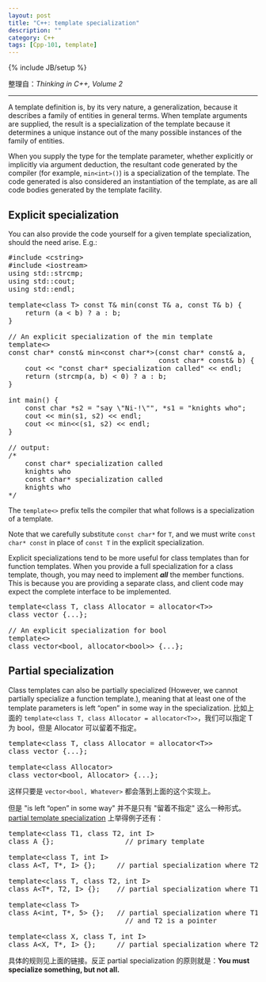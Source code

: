 ```yaml
---
layout: post
title: "C++: template specialization"
description: ""
category: C++
tags: [Cpp-101, template]
---
```

{% include JB/setup %}

整理自：_Thinking in C++, Volume 2_

-----

A template definition is, by its very nature, a generalization, because it describes a family of entities in general terms. When template arguments are supplied, the result is a specialization of the template because it determines a unique instance out of the many possible instances of the family of entities.

When you supply the type for the template parameter, whether explicitly or implicitly via argument deduction, the resultant code generated by the compiler (for example, `min<int>()`) is a specialization of the template. The code generated is also considered an instantiation of the template, as are all code bodies generated by the template facility.

## Explicit specialization

You can also provide the code yourself for a given template specialization, should the need arise. E.g.:

<pre class="prettyprint linenums">
#include &lt;cstring&gt;
#include &lt;iostream&gt;
using std::strcmp;
using std::cout;
using std::endl;
 
template&lt;class T&gt; const T& min(const T& a, const T& b) {
    return (a &lt; b) ? a : b;
}
 
// An explicit specialization of the min template
template&lt;&gt;
const char* const& min&lt;const char*&gt;(const char* const& a,
                                    const char* const& b) {
    cout &lt;&lt; "const char* specialization called" &lt;&lt; endl;
    return (strcmp(a, b) &lt; 0) ? a : b;
}
 
int main() {
    const char *s2 = "say \"Ni-!\"", *s1 = "knights who";
    cout &lt;&lt; min(s1, s2) &lt;&lt; endl;
    cout &lt;&lt; min&lt;&lt;(s1, s2) &lt;&lt; endl;
}
 
// output: 
/*
    const char* specialization called
    knights who
    const char* specialization called
    knights who
*/
</pre>

The `template<>` prefix tells the compiler that what follows is a specialization of a template.

Note that we carefully substitute `const char*` for `T`, and we must write `const char* const` in place of `const T` in the explicit specialization.

Explicit specializations tend to be more useful for class templates than for function templates. When you provide a full specialization for a class template, though, you may need to implement _**all**_ the member functions. This is because you are providing a separate class, and client code may expect the complete interface to be implemented.

<pre class="prettyprint linenums">
template&lt;class T, class Allocator = allocator&lt;T&gt;&gt;
class vector {...};

// An explicit specialization for bool
template&lt;&gt; 
class vector&lt;bool, allocator&lt;bool&gt;&gt; {...};
</pre>

## Partial specialization

Class templates can also be partially specialized (However, we cannot partially specialize a function template.), meaning that at least one of the template parameters is left “open” in some way in the specialization. 比如上面的 `template<class T, class Allocator = allocator<T>>`，我们可以指定 T 为 bool，但是 Allocator 可以留着不指定。

<pre class="prettyprint linenums">
template&lt;class T, class Allocator = allocator&lt;T&gt;&gt;
class vector {...};

template&lt;class Allocator&gt; 
class vector&lt;bool, Allocator&gt; {...};
</pre>

这样只要是 `vector<bool, Whatever>` 都会落到上面的这个实现上。

但是 "is left “open” in some way" 并不是只有 "留着不指定" 这么一种形式。[partial template specialization](http://en.cppreference.com/w/cpp/language/partial_specialization) 上举得例子还有：

<pre class="prettyprint linenums">
template&lt;class T1, class T2, int I&gt;
class A {};					// primary template
 
template&lt;class T, int I&gt;
class A&lt;T, T*, I&gt; {};		// partial specialization where T2 is a pointer to T1
 
template&lt;class T, class T2, int I&gt;
class A&lt;T*, T2, I&gt; {};	// partial specialization where T1 is a pointer
 
template&lt;class T&gt;
class A&lt;int, T*, 5&gt; {};	// partial specialization where T1 is int, I is 5,
							// and T2 is a pointer
 
template&lt;class X, class T, int I&gt;
class A&lt;X, T*, I&gt; {};		// partial specialization where T2 is a pointer
</pre>

具体的规则见上面的链接。反正 partial specialization 的原则就是：**You must specialize something, but not all.**